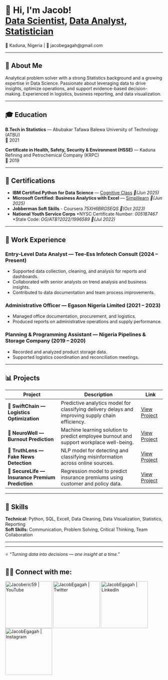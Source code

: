 <h1> 👋  Hi, I'm Jacob! <br/><a href="https://github.com/JacobEgagah">Data Scientist</a>, <a href="https://www.linkedin.com/in/JacobEgagah/">Data Analyst</a>, <a href="https://www.youtube.com/c/Jacoberic59">Statistician</a></h1>
📍 Kaduna, Nigeria | 📧 jacobegagah@gmail.com  

---

## 🧠 About Me  
Analytical problem solver with a strong Statistics background and a growing expertise in Data Science. Passionate about leveraging data to drive insights, optimize operations, and support evidence-based decision-making. Experienced in logistics, business reporting, and data visualization.

---

## 🎓 Education  
**B.Tech in Statistics** — Abubakar Tafawa Balewa University of Technology (ATBU)  
📅 2021  

**Certificate in Health, Safety, Security & Environment (HSSE)** — Kaduna Refining and Petrochemical Company (KRPC)  
📅 2019  

---

## 🧾 Certifications  
- **IBM Certified Python for Data Science** — [Cognitive Class](https://www.credly.com/badges/ba6377e4-c059-43e9-87bb-340b03248385/linked_in_pro) *📅(Jun 2025)*  
- **Microsoft Certified: Business Analytics with Excel** — [Simplilearn](https://simplilearn.com/skillup-certificate-landing?token=eyJjb3Vyc2VfaWQiOiI2NjQiLCJjZX) *📅(Jun 2025)*  
- **Jobberman Soft Skills**  - Coursera *75XH6BRGSEQS*  *📅(Oct 2023)*  
- **National Youth Service Corps**   *NYSC Certificate Number: *005187467*  *State Code: *OG/ATB?2022/1996589* *📅(Jul 2022)*
---

## 💼 Work Experience  

### **Entry-Level Data Analyst — Tee-Ess Infotech Consult (2024 – Present)**  
- Supported data collection, cleaning, and analysis for reports and dashboards.  
- Collaborated with senior analysts on trend analysis and business insights.  
- Contributed to data documentation and team process improvements.  

### **Administrative Officer — Egason Nigeria Limited (2021 – 2023)**  
- Managed office documentation, procurement, and logistics.  
- Produced reports on administrative operations and supply performance.  

### **Planning & Programming Assistant — Nigeria Pipelines & Storage Company (2019 – 2020)**  
- Recorded and analyzed product storage data.  
- Supported logistics coordination and reconciliation meetings.  

---

## 📊 Projects  

| Project | Description | Link |
|----------|--------------|------|
| 🚚 **SwiftChain — Logistics Optimization** | Predictive analytics model for classifying delivery delays and improving supply chain efficiency. | [View Project](https://drive.google.com/file/d/1kNmtKRre4EnLQUY5Ca4TFZ0Cey01snQR/view?usp=drive_link) |
| 🧠 **NeuroWell — Burnout Prediction** | Machine learning solution to predict employee burnout and support workplace well-being. | [View Project](https://drive.google.com/file/d/1eSNK60-2aYGYOA1qotg7OpXleWOU6vQT/view?usp=drive_link) |
| 🔎 **TruthLens — Fake News Detection** | NLP model for detecting and classifying misinformation across online sources. | [View Project](https://drive.google.com/file/d/1uYbLv9f5kqRgSorR3c6cZyIEuPt6lX0c/view?usp=drive_link) |
| 🏦 **SecureLife — Insurance Premium Prediction** | Regression model to predict insurance premiums using customer and policy data. | [View Project](https://drive.google.com/file/d/1ubNYiL1M5oWg65tTxWCYp6HmRHa9X8Tj/view?usp=drive_link) |


---

## 🧰 Skills  
**Technical:** Python, SQL, ExcelI, Data Cleaning, Data Visualization, Statistics, Reporting  
**Soft Skills:** Communication, Problem Solving, Critical Thinking, Team Collaboration  

---

 

---

⭐️ *“Turning data into decisions — one insight at a time.”*

<h2> 🤳🌐 Connect with me:</h2>

[<img align="left" alt="Jacoberic59 | YouTube" width="150px" src="https://cdn.jsdelivr.net/npm/simple-icons@v3/icons/youtube.svg" />][youtube]
[<img align="left" alt="JacobEgagah | Twitter" width="150px" src="https://cdn.jsdelivr.net/npm/simple-icons@v3/icons/twitter.svg" />][twitter]
[<img align="left" alt="JacobEgagah | LinkedIn" width="150px" src="https://cdn.jsdelivr.net/npm/simple-icons@v3/icons/linkedin.svg" />][linkedin]
[<img align="left" alt="JacobEgagah | Instagram" width="150px" src="https://cdn.jsdelivr.net/npm/simple-icons@v3/icons/instagram.svg" />][instagram]

[twitter]: https://twitter.com/JacobEgagah
[youtube]: https://www.youtube.com/c/JacobEgagah
[instagram]: https://www.instagram.com/JacobEgagahr/
[linkedin]: https://linkedin.com/in/JacobEgagah


